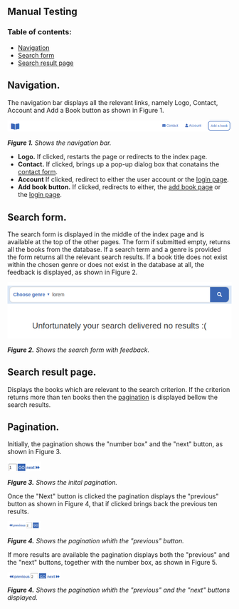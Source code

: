 ## Manual Testing

### Table of contents:
- [Navigation](#Navigation)
- [Search form](#Search-form)
- [Search result page](#Search-result-page)


## Navigation.
The navigation bar displays all the relevant links, namely Logo, Contact, Account and Add a Book button as shown in Figure 1.

  <kbd>
   <img src="/static/images/testing/navigation.png" width="550" alt="navigation bar">
  </kbd>
  
  ***Figure 1.*** *Shows the navigation bar.*


* **Logo.** If clicked, restarts the page or redirects to the index page.
* **Contact.** If clicked, brings up a pop-up dialog box that conatains the [contact form](#contact-form).
* **Account** If clicked, redirect to either the user account or the [login page](#login-page).
* **Add book button.** If clicked, redirects to either, the [add book page](#Add-book-page) or the [login page](#login-page).

## Search form.
The search form is displayed in the middle of the index page and is available at the top of the other pages. The form if submitted empty, returns all the books from the database. If a search term and a genre is provided the form returns all the relevant search results. If a book title does not exist within the chosen genre or does not exist in the database at all, the feedback is displayed, as shown in Figure 2.

 <kbd>
   <img src="/static/images/testing/searchForm.png" width="550" alt="Search form with feedback">
  </kbd>
  
  ***Figure 2.*** *Shows the search form with feedback.*

## Search result page.

Displays the books which are relevant to the search criterion. If the criterion returns more than ten books then the [pagination](#Pagination) is displayed bellow the search results.

## Pagination.
Initially, the pagination shows the "number box" and the "next" button, as shown in Figure 3.
  
  <kbd>
   <img src="/static/images/testing/initPagination.png" width="75" alt="Initial pagination">
  </kbd>
  
  ***Figure 3.*** *Shows the inital pagination.*
  
  Once the "Next" button is clicked the pagination displays the "previous" button as shown in Figure 4, that if clicked brings back the previous ten results. 
  
   <kbd>
   <img src="/static/images/testing/prevPagination.png" width="75" alt="The pagination with the previous button">
  </kbd>
  
  ***Figure 4.*** *Shows the pagination whith the "previous" button.*
  
  If more results are available the pagination displays both the "previous" and the "next" buttons, together with the number box, as shown in Figure 5.
  
   <kbd>
   <img src="/static/images/testing/prevNextPagination.png" width="120" alt="The pagination with the previous and the next button"s>
  </kbd>
  
  ***Figure 4.*** *Shows the pagination whith the "previous" and the "next" buttons displayed.*
  
